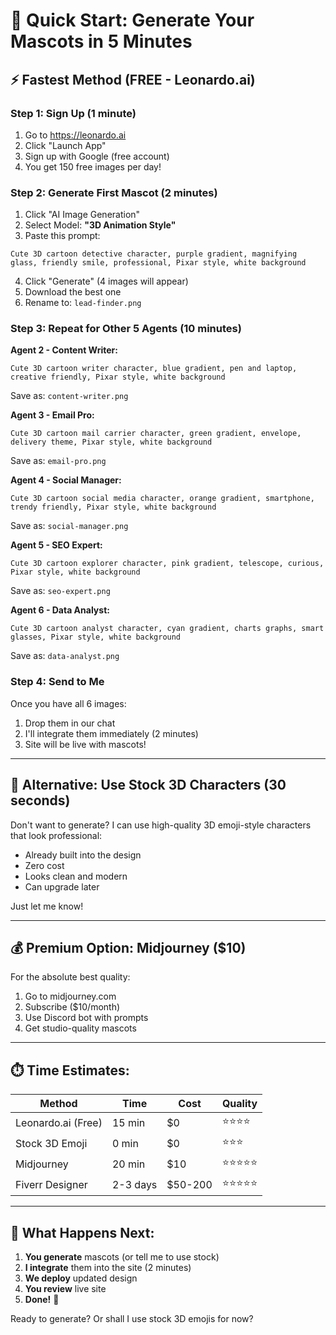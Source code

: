 # 🎨 Quick Start: Generate Your Mascots in 5 Minutes

## ⚡ Fastest Method (FREE - Leonardo.ai)

### Step 1: Sign Up (1 minute)
1. Go to https://leonardo.ai
2. Click "Launch App"
3. Sign up with Google (free account)
4. You get 150 free images per day!

### Step 2: Generate First Mascot (2 minutes)
1. Click "AI Image Generation"
2. Select Model: **"3D Animation Style"**
3. Paste this prompt:

```
Cute 3D cartoon detective character, purple gradient, magnifying glass, friendly smile, professional, Pixar style, white background
```

4. Click "Generate" (4 images will appear)
5. Download the best one
6. Rename to: `lead-finder.png`

### Step 3: Repeat for Other 5 Agents (10 minutes)

**Agent 2 - Content Writer:**
```
Cute 3D cartoon writer character, blue gradient, pen and laptop, creative friendly, Pixar style, white background
```
Save as: `content-writer.png`

**Agent 3 - Email Pro:**
```
Cute 3D cartoon mail carrier character, green gradient, envelope, delivery theme, Pixar style, white background
```
Save as: `email-pro.png`

**Agent 4 - Social Manager:**
```
Cute 3D cartoon social media character, orange gradient, smartphone, trendy friendly, Pixar style, white background
```
Save as: `social-manager.png`

**Agent 5 - SEO Expert:**
```
Cute 3D cartoon explorer character, pink gradient, telescope, curious, Pixar style, white background
```
Save as: `seo-expert.png`

**Agent 6 - Data Analyst:**
```
Cute 3D cartoon analyst character, cyan gradient, charts graphs, smart glasses, Pixar style, white background
```
Save as: `data-analyst.png`

### Step 4: Send to Me
Once you have all 6 images:
1. Drop them in our chat
2. I'll integrate them immediately (2 minutes)
3. Site will be live with mascots!

---

## 🎯 Alternative: Use Stock 3D Characters (30 seconds)

Don't want to generate? I can use high-quality 3D emoji-style characters that look professional:
- Already built into the design
- Zero cost
- Looks clean and modern
- Can upgrade later

Just let me know!

---

## 💰 Premium Option: Midjourney ($10)

For the absolute best quality:
1. Go to midjourney.com
2. Subscribe ($10/month)
3. Use Discord bot with prompts
4. Get studio-quality mascots

---

## ⏱️ Time Estimates:

| Method | Time | Cost | Quality |
|--------|------|------|---------|
| Leonardo.ai (Free) | 15 min | $0 | ⭐⭐⭐⭐ |
| Stock 3D Emoji | 0 min | $0 | ⭐⭐⭐ |
| Midjourney | 20 min | $10 | ⭐⭐⭐⭐⭐ |
| Fiverr Designer | 2-3 days | $50-200 | ⭐⭐⭐⭐⭐ |

---

## 🚀 What Happens Next:

1. **You generate** mascots (or tell me to use stock)
2. **I integrate** them into the site (2 minutes)
3. **We deploy** updated design
4. **You review** live site
5. **Done!** 🎉

Ready to generate? Or shall I use stock 3D emojis for now?


